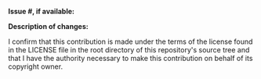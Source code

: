 **Issue #, if available:**

**Description of changes:**

<!-- The following line must be included in your pull request -->
I confirm that this contribution is made under the terms of the license found in the LICENSE file in the root directory of this repository's source tree and that I have the authority necessary to make this contribution on behalf of its copyright owner.
